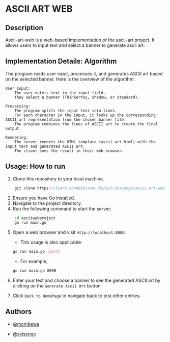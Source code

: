 # ASCII ART WEB
## Description
Ascii-art-web is a web-based implementation of the ascii-art project. It allows users to input text and select a banner to generate ascii art.

## Implementation Details: Algorithm

The program reads user input, processes it, and generates ASCII art based on the selected banner. Here is the overview of the algorithm:

    User Input:
        The user enters text in the input field.
        They select a banner (Thinkertoy, Shadow, or Standard).

    Processing:
        The program splits the input text into lines.
        For each character in the input, it looks up the corresponding ASCII art representation from the chosen banner file.
        The program combines the lines of ASCII art to create the final output.

    Rendering:
        The server renders the HTML template (ascii-art.html) with the input text and generated ASCII art.
        The client sees the result in their web browser.

## Usage: How to run

1.  Clone this repository to your local machine.
```go
    git clone https://learn.zone01kisumu.ke/git/skisenge/ascii-art-web
```
2.  Ensure you have Go installed.
3.  Navigate to the project directory.
4.  Run the following command to start the server:
```bash
    cd asciiwebproject
    go run main.go
```
5.  Open a web browser and visit `http://localhost:8080`.
    - This usage is also applicable:
    ```bash
    go run main.go [port]
    ```
      
    - For example,
    ```bash
    go run main.go 8000
    ```
6.  Enter your text and choose a banner to see the generated ASCII art by clicking on the `Generate Ascii Art` button
7.  Click `Back to HomePage` to navigate back to test other entries.

## Authors
- [@mombewa](https://learn.zone01kisumu.ke/git/mombewa)

- [@skisenge](https://learn.zone01kisumu.ke/git/skisenge)
